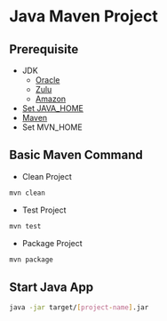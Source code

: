 # Java Maven Project

## Prerequisite

* JDK
  * [Oracle](https://www.oracle.com/technetwork/java/javase/downloads/jdk8-downloads-2133151.html)
  * [Zulu](https://www.azul.com/downloads/zulu/)
  * [Amazon](https://docs.aws.amazon.com/corretto/latest/corretto-8-ug/downloads-list.html)
* [Set JAVA_HOME](https://docs.oracle.com/cd/E19182-01/820-7851/inst_cli_jdk_javahome_t/)
* [Maven](https://maven.apache.org/download.cgi)
* Set MVN_HOME

## Basic Maven Command

* Clean Project

```sh
mvn clean
```

* Test Project

```sh
mvn test
```

* Package Project

```sh
mvn package
```

## Start Java App

```sh
java -jar target/[project-name].jar
```